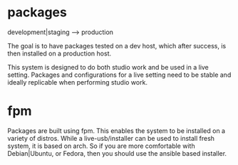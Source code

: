 # packages

development|staging --> production

The goal is to have packages tested on a dev host, which after success, is then installed on a production host.

This system is designed to do both studio work and be used in a live setting. Packages and configurations for a live setting need to be stable and ideally replicable when performing studio work.

# fpm
Packages are built using fpm. This enables the system to be installed on a variety of distros. While a live-usb/installer can be used to install fresh system, it is based on arch. So if you are more comfortable with Debian|Ubuntu, or Fedora, then you should use the ansible based installer. 
